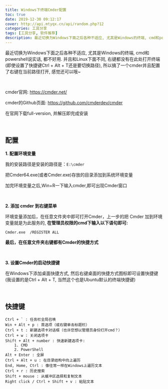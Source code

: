 ```yaml
---
title: Windows下终端Cmder配置
toc: true
date: 2019-12-30 09:12:17
cover: http://api.mtyqx.cn/api/random.php?12
categories: 工具分享
tags: [工具分享, 软件推荐]
description: 最近切换为Windows下面之后各种不适应, 尤其是Windows的终端, cmd和powershell说实话, 都不好用. 并且和Linux下面不同, 右键都没有在此处打开终端(即使设置了快捷键Ctrl + Alt + T还是要切换路径)
---
```


最近切换为Windows下面之后各种不适应, 尤其是Windows的终端, cmd和powershell说实话, 都不好用. 并且和Linux下面不同, 右键都没有在此处打开终端(即使设置了快捷键Ctrl + Alt + T还是要切换路径), 所以搞了一个cmder并且配置了右键在当前路径打开, 感觉还可以哦~

<br/>

<!--more-->

cmder官网: https://cmder.net/

cmder的Github页面: https://github.com/cmderdev/cmder

在官网下载full-version, 并解压即完成安装

<br/>

## 配置

**1. 配置环境变量**

我的安装路径是安装的路径是：`E:\cmder`

把Cmder64.exe(或者Cmder.exe)存放的目录添加到系统环境变量

加完环境变量之后,Win+R一下输入cmder,即可出现Cmder窗口

<br/>

**2. 添加 cmder 到右键菜单**

环境变量添加后，在任意文件夹中即可打开Cmder，上一步的把 Cmder 加到环境变量就是为此服务的, **在管理员权限的cmd下输入以下语句即可:**

`Cmder.exe  /REGISTER ALL`

**最后，在任意文件夹右键都有Cmder的快捷方式**

<br/>

**3. 设置Cmder的启动快捷键**

在Windows下添加桌面快捷方式, 然后右键桌面的快捷方式图标即可设置快捷键(我设置的是Ctrl + Alt + T, 当然这个也是Ubuntu默认的终端快捷键)

<br/>

## 快捷键

    Ctrl + ` : 任务栏全局召唤
    Win + Alt + p : 首选项（或右键单击标题栏）
    Ctrl + t : 新建选项卡对话框（也许您想以管理员身份打开cmd？）
    Ctrl + w : 关闭选项卡
    Shift + Alt + number : 快速新建选项卡:
        1. CMD
        2. PowerShell
    Alt + Enter : 全屏
    Ctrl + Alt + u : 在目录结构中向上遍历
    End, Home, Ctrl : 像往常一样在Windows上遍历文本
    Ctrl + r : 历史搜索
    Shift + mouse : 从缓冲区选择和复制文本
    Right click / Ctrl + Shift + v : 粘贴文本

<br/>